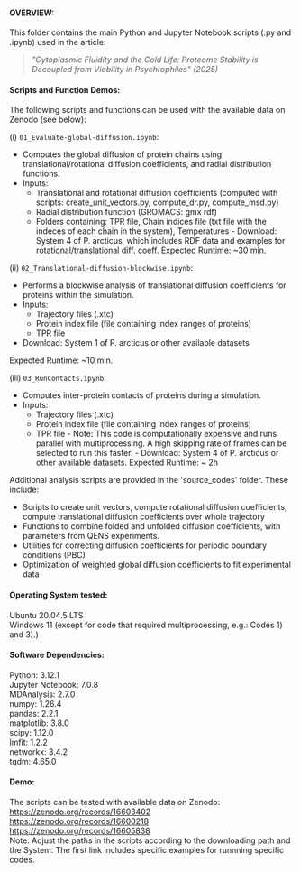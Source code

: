 #### OVERVIEW:
This folder contains the main Python and Jupyter Notebook scripts (.py and .ipynb) used in the article: 
> *"Cytoplasmic Fluidity and the Cold Life: Proteome Stability is Decoupled from Viability in Psychrophiles" (2025)*


#### Scripts and Function Demos:
The following scripts and functions can be used with the available data on Zenodo (see below):

(i) `01_Evaluate-global-diffusion.ipynb`:
   - Computes the global diffusion of protein chains using translational/rotational diffusion coefficients, and radial distribution functions. 
   - Inputs:
     - Translational and rotational diffusion coefficients (computed with scripts: create_unit_vectors.py, compute_dr.py, compute_msd.py)
     - Radial distribution function (GROMACS: gmx rdf)
     - Folders containing: TPR file, Chain indices file (txt file with the indeces of each chain in the system), Temperatures
    - Download: System 4 of P. arcticus, which includes RDF data and examples for rotational/translational diff. coeff. 
Expected Runtime: ~30 min.

(ii) `02_Translational-diffusion-blockwise.ipynb`:
   - Performs a blockwise analysis of translational diffusion coefficients for proteins within the simulation.
   - Inputs:
     - Trajectory files (.xtc)
     - Protein index file (file containing index ranges of proteins)
     - TPR file
   - Download: System 1 of P. arcticus or other available datasets

Expected Runtime: ~10 min.

(iii) `03_RunContacts.ipynb`:
   - Computes inter-protein contacts of proteins during a simulation.
   - Inputs:
     - Trajectory files (.xtc)
     - Protein index file (file containing index ranges of proteins)
     - TPR file
    - Note: This code is computationally expensive and runs parallel with multiprocessing. A high skipping rate of frames can be 
      selected to run this faster.
    - Download: System 4 of P. arcticus or other available datasets.
Expected Runtime: ~ 2h

Additional analysis scripts are provided in the 'source_codes' folder. These include:
- Scripts to create unit vectors, compute rotational diffusion coefficients, compute translational diffusion coefficients over whole trajectory
- Functions to combine folded and unfolded diffusion coefficients, with parameters from QENS experiments.
- Utilities for correcting diffusion coefficients for periodic boundary conditions (PBC)
- Optimization of weighted global diffusion coefficients to fit experimental data

#### Operating System tested:
Ubuntu 20.04.5 LTS  
Windows 11 (except for code that required multiprocessing, e.g.: Codes 1) and 3).)

#### Software Dependencies:
Python: 3.12.1  
Jupyter Notebook: 7.0.8  
MDAnalysis: 2.7.0  
numpy: 1.26.4  
pandas: 2.2.1  
matplotlib: 3.8.0   
scipy: 1.12.0  
lmfit: 1.2.2  
networkx: 3.4.2  
tqdm: 4.65.0  

#### Demo:
The scripts can be tested with available data on Zenodo:   
https://zenodo.org/records/16603402  
https://zenodo.org/records/16600218  
https://zenodo.org/records/16605838  
Note: Adjust the paths in the scripts according to the downloading path and the System. The first link includes specific examples for runnning specific codes.





